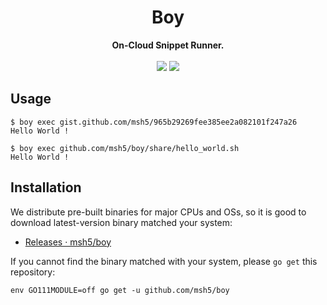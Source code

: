 <!-- markdownlint-disable MD033 -->
<!-- markdownlint-disable MD041 -->

<h1 align="center">
  Boy
</h1>

<div align="center">
  <strong>
    On-Cloud Snippet Runner.
  </strong>
  <br />
  <br />
  <img src="https://github.com/msh5/boy/workflows/Build/badge.svg"> <!-- CI badge for Build workflow -->
  <img src="https://github.com/msh5/boy/workflows/Release/badge.svg"> <!-- CI badge for Release workflow -->
</div>

## Usage

```console
$ boy exec gist.github.com/msh5/965b29269fee385ee2a082101f247a26
Hello World !

$ boy exec github.com/msh5/boy/share/hello_world.sh
Hello World !
```

## Installation

We distribute pre-built binaries for major CPUs and OSs,
so it is good to download latest-version binary matched your system:

* [Releases · msh5/boy](https://github.com/msh5/boy/releases)

If you cannot find the binary matched with your system, please `go get` this repository:

```console
env GO111MODULE=off go get -u github.com/msh5/boy
```

<!--

```shell
# Install via Homebrew.
brew tap msh5/boy
brew install boy

# Test with version flag.
$ boy --version
v0.0.1

# Finally, register your GitHub credential.
boy config --add gist.gh_access_token xxxxxxxxxxxxxxxxxxxxxxxxxxxxxxxxxxxxxxxx
```

-->
